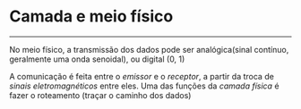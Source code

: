 # Camada e meio físico

***

No meio físico, a transmissão dos dados pode ser analógica(sinal contínuo, geralmente uma onda senoidal), ou digital (0, 1)

A comunicação é feita entre o *emissor* e o *receptor*, a partir da troca de *sinais eletromagnéticos* entre eles.
Uma das funções da *camada física* é fazer o roteamento (traçar o caminho dos dados)